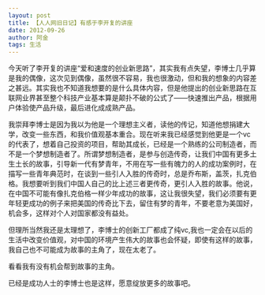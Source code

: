 ```yaml
---
layout: post
title: 【人人网旧日记】有感于李开复的讲座
date: 2012-09-26
author: 阿金
tags: 生活
---
```


今天听了李开复的讲座“爱和速度的创业新思路”，其实我有点失望，李博士几乎算是我的偶像，这次见到偶像，虽然很不容易，我也很激动，但和我的想象的内容差之甚远。其实我也不知道我想要的是什么具体内容，但是他提出的创业新思路在互联网业界甚至整个科技产业基本算是颠扑不破的公式了——快速推出产品，根据用户体验使产品升级，最后进化成成熟产品。

我崇拜李博士是因为我以为他是一个理想主义者，读他的传记，知道他想捐建大学，改变一些东西，和我价值观基本重合。现在听来我已经感觉到他更是一个vc的代表了，想着自己投资的项目，帮助其成长，已经是一个熟练的公司制造者，而不是一个梦想制造者了。所谓梦想制造者，是参与创造传奇，让我们中国有更多土生土长的故事，引导新一代有梦青年，不用在写一些有魄力的人的成功案例时，在描写一些青年典范时，在谈到一些引人入胜的传奇时，总是乔布斯，盖茨，扎克伯格。我想要听到我们中国人自己的比上述三者更传奇，更引人入胜的故事。他说，在中国不可能有像扎克伯格一样少年成功的故事，这让我很失望，我们必须要有更年轻更成功的例子来把美国的传奇比下去，留住有梦的青年，不要老意为美国好，机会多，这样对个人对国家都没有益处。

但理所当然我还是太理想了，李博士的创新工厂都成了纯vc,我也一定会在以后的生活中改变价值观，对中国的环境产生伟大的故事也会怀疑，即使有这样的故事，我自己也不可能成为故事的主角了，现在太老了。

看看我有没有机会帮到故事的主角。

已经是成功人士的李博士也是这样，愿意绽放更多的故事吧。
